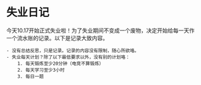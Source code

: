 # 失业日记
今天10.17开始正式失业啦！为了失业期间不变成一个废物，决定开始给每一天作一个流水账的记录。以下是记录大致内容。
```
- 没有总结反思，只是记录。记录的内容没有限制，随心所欲咯。
- 失业每天计划？除了以下最低要求以外，没有别的计划咯：
    1. 每天锻炼至少20分钟（电竞不算锻炼）
    2. 每天学习至少3小时
    3. 每日一题
```

